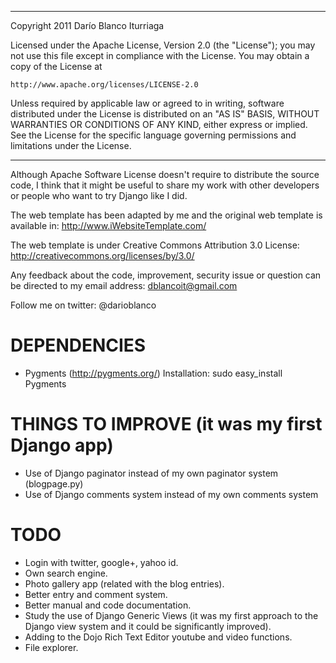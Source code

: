 *************************************************************************
Copyright 2011 Darío Blanco Iturriaga

Licensed under the Apache License, Version 2.0 (the "License");
you may not use this file except in compliance with the License.
You may obtain a copy of the License at

    http://www.apache.org/licenses/LICENSE-2.0

Unless required by applicable law or agreed to in writing, software
distributed under the License is distributed on an "AS IS" BASIS,
WITHOUT WARRANTIES OR CONDITIONS OF ANY KIND, either express or implied.
See the License for the specific language governing permissions and
limitations under the License.
*************************************************************************


Although Apache Software License doesn't require to distribute the source
code, I think that it might be useful to share my work with other
developers or people who want to try Django like I did.

The web template has been adapted by me and the original web template is available in:
http://www.iWebsiteTemplate.com/ 

The web template is under Creative Commons Attribution 3.0 License:
http://creativecommons.org/licenses/by/3.0/

Any feedback about the code, improvement, security issue or question can
be directed to my email address: dblancoit@gmail.com

Follow me on twitter: @darioblanco


# DEPENDENCIES
* Pygments (http://pygments.org/)
    Installation:
    sudo easy_install Pygments

# THINGS TO IMPROVE (it was my first Django app)
* Use of Django paginator instead of my own paginator system (blogpage.py)
* Use of Django comments system instead of my own comments system


# TODO
* Login with twitter, google+, yahoo id.
* Own search engine.
* Photo gallery app (related with the blog entries).
* Better entry and comment system.
* Better manual and code documentation.
* Study the use of Django Generic Views (it was my first approach to the Django view
system and it could be significantly improved).
* Adding to the Dojo Rich Text Editor youtube and video functions.
* File explorer.
